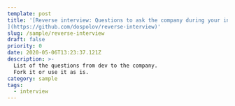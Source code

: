 ```yaml
---
template: post
title: '[Reverse interview: Questions to ask the company during your interview
](https://github.com/dospolov/reverse-interview)'
slug: /sample/reverse-interview
draft: false
priority: 0
date: 2020-05-06T13:23:37.121Z
description: >-
  List of the questions from dev to the company.
  Fork it or use it as is.
category: sample
tags:
  - interview
---
```

